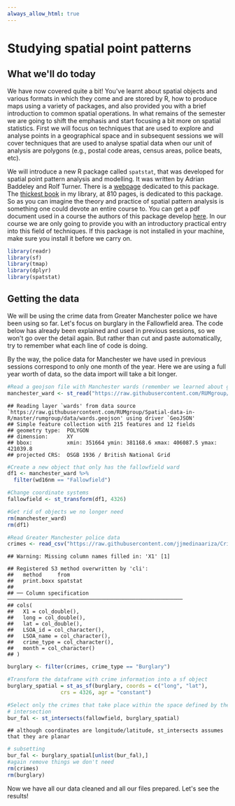 ```yaml
---
always_allow_html: true
---
```


# Studying spatial point patterns


## What we'll do today

We have now covered quite a bit! You've learnt about spatial objects and various formats in which they come and are stored by R, how to produce maps using a variety of packages, and also provided you with a brief introduction to common spatial operations. In what remains of the semester we are going to shift the emphasis and start focusing a bit more on spatial statistics. First we will focus on techniques that are used to explore and analyse points in a geographical space and in subsequent sessions we will cover techniques that are used to analyse spatial data when our unit of analysis are polygons (e.g., postal code areas, census areas, police beats, etc).

We will introduce a new R package called `spatstat`, that was developed for spatial point pattern analysis and modelling. It was written by Adrian Baddeley and Rolf Turner. There is a [webpage](http://spatstat.org) dedicated to this package. The [thickest book](https://www.crcpress.com/Spatial-Point-Patterns-Methodology-and-Applications-with-R/Baddeley-Rubak-Turner/p/book/9781482210200) in my library, at 810 pages, is dedicated to this package. So as you can imagine the theory and practice of spatial pattern analysis is something one could devote an entire course to. You can get a pdf document used in a course the authors of this package develop [here](https://research.csiro.au/software/wp-content/uploads/sites/6/2015/02/Rspatialcourse_CMIS_PDF-Standard.pdf). In our course we are only going to provide you with an introductory practical entry into this field of techniques. If this package is not installed in your machine, make sure you install it before we carry on.


```r
library(readr)
library(sf)
library(tmap)
library(dplyr)
library(spatstat)
```

## Getting the data

We will be using the crime data from Greater Manchester police we have been using so far. Let's focus on burglary in the Fallowfield area. The code below has already been explained and used in previous sessions, so we won't go over the detail again. But rather than cut and paste automatically, try to remember what each line of code is doing.

By the way, the police data for Manchester we have used in previous sessions correspond to only one month of the year. Here we are using a full year worth of data, so the data import will take a bit longer.


```r
#Read a geojson file with Manchester wards (remember we learned about geojson files in week 4)
manchester_ward <- st_read("https://raw.githubusercontent.com/RUMgroup/Spatial-data-in-R/master/rumgroup/data/wards.geojson")
```

```
## Reading layer `wards' from data source `https://raw.githubusercontent.com/RUMgroup/Spatial-data-in-R/master/rumgroup/data/wards.geojson' using driver `GeoJSON'
## Simple feature collection with 215 features and 12 fields
## geometry type:  POLYGON
## dimension:      XY
## bbox:           xmin: 351664 ymin: 381168.6 xmax: 406087.5 ymax: 421039.8
## projected CRS:  OSGB 1936 / British National Grid
```

```r
#Create a new object that only has the fallowfield ward
df1 <- manchester_ward %>%
  filter(wd16nm == "Fallowfield")

#Change coordinate systems
fallowfield <- st_transform(df1, 4326)

#Get rid of objects we no longer need
rm(manchester_ward)
rm(df1)

#Read Greater Manchester police data
crimes <- read_csv("https://raw.githubusercontent.com/jjmedinaariza/CrimeMapping/master/gmpcrime.csv")
```

```
## Warning: Missing column names filled in: 'X1' [1]
```

```
## Registered S3 method overwritten by 'cli':
##   method     from    
##   print.boxx spatstat
## 
## ── Column specification ────────────────────────────────────────────────────────
## cols(
##   X1 = col_double(),
##   long = col_double(),
##   lat = col_double(),
##   LSOA_id = col_character(),
##   LSOA_name = col_character(),
##   crime_type = col_character(),
##   month = col_character()
## )
```

```r
burglary <- filter(crimes, crime_type == "Burglary")

#Transform the dataframe with crime information into a sf object
burglary_spatial = st_as_sf(burglary, coords = c("long", "lat"), 
                 crs = 4326, agr = "constant")

#Select only the crimes that take place within the space defined by the Ward boundaries
# intersection
bur_fal <- st_intersects(fallowfield, burglary_spatial)
```

```
## although coordinates are longitude/latitude, st_intersects assumes that they are planar
```

```r
# subsetting
bur_fal <- burglary_spatial[unlist(bur_fal),]
#again remove things we don't need
rm(crimes)
rm(burglary)
```

Now we have all our data cleaned and all our files prepared. Let's see the results!

















































